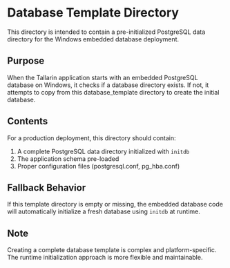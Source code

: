 # Database Template Directory

This directory is intended to contain a pre-initialized PostgreSQL data directory
for the Windows embedded database deployment.

## Purpose

When the Tallarin application starts with an embedded PostgreSQL database on Windows,
it checks if a database directory exists. If not, it attempts to copy from this 
database_template directory to create the initial database.

## Contents

For a production deployment, this directory should contain:
1. A complete PostgreSQL data directory initialized with `initdb`
2. The application schema pre-loaded
3. Proper configuration files (postgresql.conf, pg_hba.conf)

## Fallback Behavior

If this template directory is empty or missing, the embedded database code will
automatically initialize a fresh database using `initdb` at runtime.

## Note

Creating a complete database template is complex and platform-specific.
The runtime initialization approach is more flexible and maintainable.